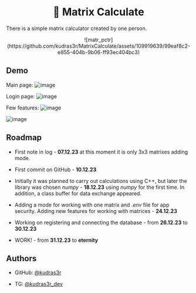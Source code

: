 # <div align="center">🎲 Matrix Calculate
</div>  


There is a simple matrix calculator created by one person.
<div align="center">
![matr_pctr](https://github.com/kudras3r/MatrixCalculate/assets/109919639/99eaf8c2-e855-404b-9b06-ff93ec404bc3)
</div>  

## Demo

Main page:
![image](https://github.com/kudras3r/MatrixCalculate/assets/109919639/d68a6175-3d90-43f8-9cab-cd94ffb63e49)

Login page: 
![image](https://github.com/kudras3r/MatrixCalculate/assets/109919639/51c814eb-c940-485e-a7be-d58df1ef075d)

Few features: 
![image](https://github.com/kudras3r/MatrixCalculate/assets/109919639/8092242e-942b-4316-9f18-b03c248a712a)

![image](https://github.com/kudras3r/MatrixCalculate/assets/109919639/ad7a8624-6936-4ba8-8b7e-dbe4a6572de1)



## Roadmap

- First note in log - **07.12.23** at this moment it is only 3x3 matrixes adding mode. 

- First commit on GitHub - **10.12.23**

- Initially it was planned to carry out calculations using C++, but later the library was chosen _numpy_ - **18.12.23** using _numpy_ for the first time. In addition, a class buffer for data exchange appeared.

- Adding a mode for working with one matrix and _.env_ file for app security. Adding new features for working with matrices - **24.12.23**

- Working on registering and connecting the database - from **26.12.23** to **30.12.23**

- WORK! - from **31.12.23** to **eternity**



## Authors

- GitHub: [@kudras3r](https://www.github.com/kudras3r)

- TG: [@kudras3r_dev](https://t.me/kudras3r_dev)

